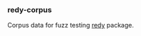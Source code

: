 ### redy-corpus

Corpus data for fuzz testing [redy](https://github.com/essentialkaos/redy) package.
